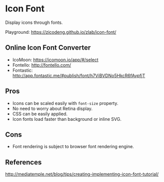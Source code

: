 # Icon Font

Display icons through fonts.

Playground: https://zicodeng.github.io/zlab/icon-font/

## Online Icon Font Converter

-   IcoMoon: https://icomoon.io/app/#/select
-   Fontello: http://fontello.com/
-   Fontastic: http://app.fontastic.me/#publish/font/h7ViBVDNo5HkcR6fAvpfjT

## Pros

-   Icons can be scaled easily with `font-size` property.
-   No need to worry about Retina display.
-   CSS can be easily applied.
-   Icon fonts load faster than background or inline SVG.

## Cons

-   Font rendering is subject to browser font rendering engine.

## References

http://mediatemple.net/blog/tips/creating-implementing-icon-font-tutorial/
